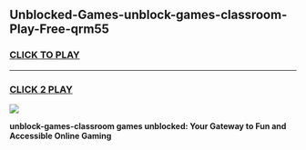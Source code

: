 
## Unblocked-Games-unblock-games-classroom-Play-Free-qrm55
<h3>
<a href="https://premium76.site?title=unblock-games-classroom&ref=18A1">CLICK TO PLAY</a></h3>
<hr>

<h3>
<a href="https://premium76.site?title=unblock-games-classroom&ref=18A1">CLICK 2 PLAY</a>
  
</h3>

<a href="https://premium76.site?title=unblock-games-classroom&ref=18A1"><img src="https://clearcache.store/games.png"></a>


**unblock-games-classroom games unblocked: Your Gateway to Fun and Accessible Online Gaming**
